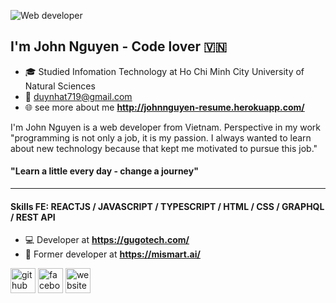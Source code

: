 ![Web developer](https://i.pinimg.com/originals/f2/0e/2b/f20e2baf0fcb964c9e2dc030ab66d72c.jpg)
## I'm John Nguyen - Code lover 🇻🇳
- :mortar_board: Studied Infomation Technology at Ho Chi Minh City University of Natural Sciences
- :fax: duynhat719@gmail.com
- :globe_with_meridians: see more about me **http://johnnguyen-resume.herokuapp.com/**

I'm John Nguyen is a  web developer from Vietnam. Perspective in my work "programming is not only a job, it is my passion. I always wanted to learn about new technology because that kept me motivated to pursue this job."

#### "Learn a little every day - change a journey"

----

#### Skills FE: REACTJS / JAVASCRIPT / TYPESCRIPT / HTML / CSS / GRAPHQL / REST API

- :computer: Developer at **https://gugotech.com/**
- :office: Former developer at **https://mismart.ai/**



[<img src='https://cdn.jsdelivr.net/npm/simple-icons@3.0.1/icons/github.svg' alt='github' height='40'>](https://github.com/duynhat369)  [<img src='https://cdn.jsdelivr.net/npm/simple-icons@3.0.1/icons/facebook.svg' alt='facebook' height='40'>](https://www.facebook.com/DuyNhat.Developer/)  [<img src='https://cdn.jsdelivr.net/npm/simple-icons@3.0.1/icons/icloud.svg' alt='website' height='40'>](http://johnnguyen-resume.herokuapp.com/)  


 
